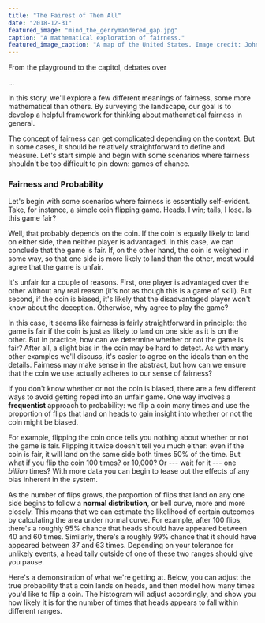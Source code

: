 ```yaml
---
title: "The Fairest of Them All"
date: "2018-12-31"
featured_image: "mind_the_gerrymandered_gap.jpg"
caption: "A mathematical exploration of fairness."
featured_image_caption: "A map of the United States. Image credit: John-Mark Smith on Unsplash."
---
```


From the playground to the capitol, debates over 

...

In this story, we'll explore a few different meanings of fairness, some more
mathematical than others. By surveying the landscape, our goal is to develop a
helpful framework for thinking about mathematical fairness in general.

The concept of fairness can get complicated depending on the context. But in
some cases, it should be relatively straightforward to define and measure. Let's
start simple and begin with some scenarios where fairness shouldn't be too
difficult to pin down: games of chance.

### Fairness and Probability

Let's begin with some scenarios where fairness is essentially self-evident.
Take, for instance, a simple coin flipping game. Heads, I win; tails, I lose.
Is this game fair?

<!-- insert coin flip demo here! -->

Well, that probably depends on the coin. If the coin is equally likely to land
on either side, then neither player is advantaged. In this case, we can conclude
that the game is fair. If, on the other hand, the coin is weighed in some way,
so that one side is more likely to land than the other, most would agree that
the game is unfair.

It's unfair for a couple of reasons. First, one player is advantaged over the
other without any real reason (it's not as though this is a game of skill). But
second, if the coin is biased, it's likely that the disadvantaged player won't
know about the deception. Otherwise, why agree to play the game?

In this case, it seems like fairness is fairly straightforward in principle: the
game is fair if the coin is just as likely to land on one side as it is on the
other. But in practice, how can we determine whether or not the game is fair?
After all, a slight bias in the coin may be hard to detect. As with many other
examples we'll discuss, it's easier to agree on the ideals than on the details.
Fairness may make sense in the abstract, but how can we ensure that the coin we
use actually adheres to our sense of fairness?

If you don't know whether or not the coin is biased, there are a few different
ways to avoid getting roped into an unfair game. One way involves a
**frequentist** approach to probability: we flip a coin many times and use the
proportion of flips that land on heads to gain insight into whether or not the
coin might be biased.

For example, flipping the coin once tells you nothing about whether or not the
game is fair. Flipping it twice doesn't tell you much either: even if the coin
is fair, it will land on the same side both times 50% of the time. But what if
you flip the coin 100 times? or 10,000? Or --- wait for it --- one *billion*
times? With more data you can begin to tease out the effects of any bias
inherent in the system. 

As the number of flips grows, the proportion of flips that land on any one side
begins to follow a **normal distribution**, or bell curve,  more and more
closely. This means that we can estimate the likelihood of certain outcomes by
calculating the area under normal curve. For example, after 100 flips, there's a
roughly 95% chance that heads should have appeared between 40 and 60 times.
Similarly, there's a roughly 99% chance that it should have appeared between 37
and 63 times. Depending on your tolerance for unlikely events, a head tally
outside of one of these two ranges should give you pause.

Here's a demonstration of what we're getting at. Below, you can adjust the true
probability that a coin lands on heads, and then model how many times you'd like
to flip a coin. The histogram will adjust accordingly, and show you how likely
it is for the number of times that heads appears to fall within different ranges.

<CoinFlipHistogram />
